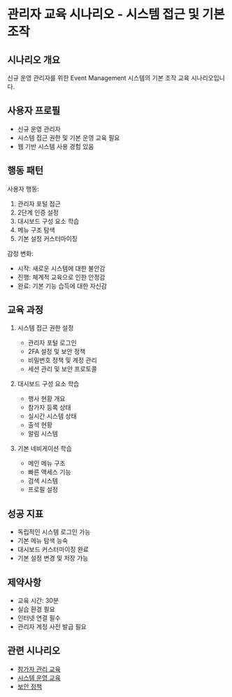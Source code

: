 # 관리자 교육 시나리오 - 시스템 접근 및 기본 조작

## 시나리오 개요

신규 운영 관리자를 위한 Event Management 시스템의 기본 조작 교육 시나리오입니다.

## 사용자 프로필
- 신규 운영 관리자
- 시스템 접근 권한 및 기본 운영 교육 필요
- 웹 기반 시스템 사용 경험 있음

## 행동 패턴

사용자 행동:
1. 관리자 포털 접근
2. 2단계 인증 설정
3. 대시보드 구성 요소 학습
4. 메뉴 구조 탐색
5. 기본 설정 커스터마이징

감정 변화:
- 시작: 새로운 시스템에 대한 불안감
- 진행: 체계적 교육으로 인한 안정감
- 완료: 기본 기능 습득에 대한 자신감

## 교육 과정

1. 시스템 접근 권한 설정
   - 관리자 포털 로그인
   - 2FA 설정 및 보안 정책
   - 비밀번호 정책 및 계정 관리
   - 세션 관리 및 보안 프로토콜

2. 대시보드 구성 요소 학습
   - 행사 현황 개요
   - 참가자 등록 상태
   - 실시간 시스템 상태
   - 출석 현황
   - 알림 시스템

3. 기본 네비게이션 학습
   - 메인 메뉴 구조
   - 빠른 액세스 기능
   - 검색 시스템
   - 프로필 설정

## 성공 지표
- 독립적인 시스템 로그인 가능
- 기본 메뉴 탐색 능숙
- 대시보드 커스터마이징 완료
- 기본 설정 변경 및 저장 가능

## 제약사항
- 교육 시간: 30분
- 실습 환경 필요
- 인터넷 연결 필수
- 관리자 계정 사전 발급 필요

## 관련 시나리오
- [참가자 관리 교육](./participant-management.md)
- [시스템 운영 교육](./system-operations.md)
- [보안 정책](../../common/security/admin-security-policy.md)

